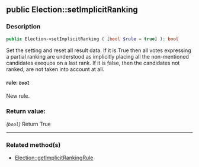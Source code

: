 ## public Election::setImplicitRanking

### Description    

```php
public Election->setImplicitRanking ( [bool $rule = true] ): bool
```

Set the setting and reset all result data.
If it is True then all votes expressing a partial ranking are understood as implicitly placing all the non-mentioned candidates exequos on a last rank.
If it is false, then the candidates not ranked, are not taken into account at all.
    

#### **rule:** *```bool```*   
New rule.    


### Return value:   

*(```bool```)* Return True


---------------------------------------

### Related method(s)      

* [Election::getImplicitRankingRule](/Docs/MethodsReferences/Election%20Class/public%20Election--getImplicitRankingRule.md)    
